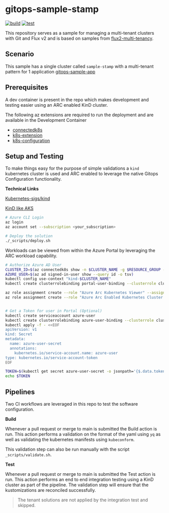 # gitops-sample-stamp
[![build](https://github.com/danielscholl/gitops-sample-stamp/actions/workflows/build.yaml/badge.svg)](https://github.com/danielscholl/gitops-sample-stamp/actions/workflows/build.yaml)
[![test](https://github.com/danielscholl/gitops-sample-stamp/actions/workflows/test.yaml/badge.svg)](https://github.com/danielscholl/gitops-sample-stamp/actions/workflows/test.yaml)

This repository serves as a sample for managing a multi-tenant clusters with Git and Flux v2 and is based on samples from [flux2-multi-tenancy](https://github.com/fluxcd/flux2-multi-tenancy).

## Scenario
This sample has a single cluster called `sample-stamp` with a multi-tenant pattern for 1 application [gitops-sample-app](https://github.com/danielscholl/gitops-sample-app)


## Prerequisites

A dev container is present in the repo which makes development and testing easier using an ARC enabled KinD cluster.

The following az extensions are required to run the deployment and are available in the Development Container

- [connectedk8s](https://learn.microsoft.com/en-us/cli/azure/connectedk8s?view=azure-cli-latest)
- [k8s-extension](https://learn.microsoft.com/en-us/cli/azure/k8s-extension?view=azure-cli-latest)
- [k8s-configuration](https://learn.microsoft.com/en-us/cli/azure/k8s-configuration?view=azure-cli-latest)


## Setup and Testing

To make things easy for the purpose of simple validations a `kind` kubernetes cluster is used and ARC enabled to leverage the native Gitops Configuration functionality.

**Technical Links**

[Kubernetes-sigs/kind](https://github.com/kubernetes-sigs/kind)

[KinD like AKS](https://www.danielstechblog.io/local-kubernetes-setup-with-kind/)

```bash
# Azure CLI Login
az login
az account set --subscription <your_subscription>

# Deploy the solution
./_scripts/deploy.sh
```


Workloads can be viewed from within the Azure Portal by leveraging the ARC workload capability.

```bash
# Authorize Azure AD User
CLUSTER_ID=$(az connectedk8s show -n $CLUSTER_NAME -g $RESOURCE_GROUP --query id -o tsv)
AZURE_USER=$(az ad signed-in-user show --query id -o tsv)
kubectl config use-context "kind-$CLUSTER_NAME"
kubectl create clusterrolebinding portal-user-binding --clusterrole cluster-admin --user=$AZURE_USER

az role assignment create --role "Azure Arc Kubernetes Viewer" --assignee $AZURE_USER --scope $CLUSTER_ID
az role assignment create --role "Azure Arc Enabled Kubernetes Cluster User Role" --assignee $AZURE_USER --scope $CLUSTER_ID


# Get a Token for user in Portal (Optional)
kubectl create serviceaccount azure-user
kubectl create clusterrolebinding azure-user-binding --clusterrole cluster-admin --serviceaccount default:azure-user
kubectl apply -f - <<EOF
apiVersion: v1
kind: Secret
metadata:
  name: azure-user-secret
  annotations:
    kubernetes.io/service-account.name: azure-user
type: kubernetes.io/service-account-token
EOF

TOKEN=$(kubectl get secret azure-user-secret -o jsonpath='{$.data.token}' | base64 -d | sed 's/$/\n/g')
echo $TOKEN
```

## Pipelines

Two CI workflows are leveraged in this repo to test the software configuration.

__Build__

Whenever a pull request or merge to main is submitted the Build action is run. This action performs a validation on the format of the yaml using `yq` as well as validating the kubernetes manifests using `kubeconform`.

This validation step can also be run manually with the script `_scripts/validate.sh`.


__Test__

Whenever a pull request or merge to main is submitted the Test action is run. This action performs an end to end integration testing using a KinD cluster as part of the pipeline.  The validation step will ensure that the kustomizations are reconciled successfully.

> The tenant solutions are not applied by the integration test and skipped.